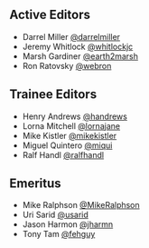 ## Active Editors
* Darrel Miller [@darrelmiller](https://github.com/darrelmiller)
* Jeremy Whitlock [@whitlockjc](https://github.com/whitlockjc)
* Marsh Gardiner [@earth2marsh](https://github.com/earth2marsh)
* Ron Ratovsky [@webron](https://github.com/webron)

## Trainee Editors
* Henry Andrews [@handrews](https://github.com/handrews)
* Lorna Mitchell [@lornajane](https://github.com/lornajane)
* Mike Kistler [@mikekistler](https://github.com/mikekistler)
* Miguel Quintero [@miqui](https://github.com/miqui)
* Ralf Handl [@ralfhandl](https://github.com/ralfhandl)

## Emeritus
* Mike Ralphson [@MikeRalphson](https://github.com/MikeRalphson)
* Uri Sarid [@usarid](https://github.com/usarid)
* Jason Harmon [@jharmn](https://github.com/jharmn)
* Tony Tam [@fehguy](https://github.com/fehguy)
